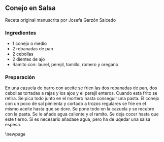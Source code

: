## Conejo en Salsa

Receta original manuscrita por Josefa Garzón Salcedo

### Ingredientes

- 1 conejo o medio
- 2 rebanadas de pan
- 2 cebollas
- 2 dientes de ajo
- Ramito con: laurel, perejil, tomillo, romero y oregano


### Preparación

En una cazuela de barro con aceite se frien las dos rebanadas de pan,
dos cebollas tortadas a rajas y los ajos y el perejil enteros.
Cuando esta frito se retira.
Se pica todo junto en el mortero hasta conseguir una pasta.
El conejo con un poco de sal pimienta y cortado a trozos
regulares se frie en el mismo aceite hasta que se dore.
Se pone todo en la cazuela y se recubre con la pasta.
Se le añade agua caliente y el ramito.
Se deja cocer hasta que este tierno.
Si es necesario añadase agua, pero ha de uqedar una salsa espesa.


\newpage

